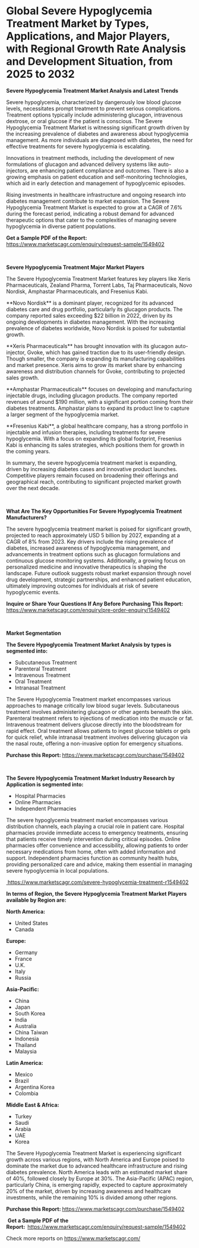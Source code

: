 <p><h1>Global Severe Hypoglycemia Treatment Market by Types, Applications, and Major Players, with Regional Growth Rate Analysis and Development Situation, from 2025 to 2032</h1></p><p><strong>Severe Hypoglycemia Treatment Market Analysis and Latest Trends</strong></p>
<p><p>Severe hypoglycemia, characterized by dangerously low blood glucose levels, necessitates prompt treatment to prevent serious complications. Treatment options typically include administering glucagon, intravenous dextrose, or oral glucose if the patient is conscious. The Severe Hypoglycemia Treatment Market is witnessing significant growth driven by the increasing prevalence of diabetes and awareness about hypoglycemia management. As more individuals are diagnosed with diabetes, the need for effective treatments for severe hypoglycemia is escalating.</p><p>Innovations in treatment methods, including the development of new formulations of glucagon and advanced delivery systems like auto-injectors, are enhancing patient compliance and outcomes. There is also a growing emphasis on patient education and self-monitoring technologies, which aid in early detection and management of hypoglycemic episodes.</p><p>Rising investments in healthcare infrastructure and ongoing research into diabetes management contribute to market expansion. The Severe Hypoglycemia Treatment Market is expected to grow at a CAGR of 7.6% during the forecast period, indicating a robust demand for advanced therapeutic options that cater to the complexities of managing severe hypoglycemia in diverse patient populations.</p></p>
<p><strong>Get a Sample PDF of the Report:&nbsp;</strong> <a href="https://www.marketscagr.com/enquiry/request-sample/1549402?utm_campaign=2277&utm_medium=2&utm_source=Github&utm_content=ia&utm_term=03032025&utm_id=severe-hypoglycemia-treatment">https://www.marketscagr.com/enquiry/request-sample/1549402</a></p>
<p>&nbsp;</p>
<p><strong>Severe Hypoglycemia Treatment Major Market Players</strong></p>
<p><p>The Severe Hypoglycemia Treatment Market features key players like Xeris Pharmaceuticals, Zealand Pharma, Torrent Labs, Taj Pharmaceuticals, Novo Nordisk, Amphastar Pharmaceuticals, and Fresenius Kabi. </p><p>**Novo Nordisk** is a dominant player, recognized for its advanced diabetes care and drug portfolio, particularly its glucagon products. The company reported sales exceeding $22 billion in 2022, driven by its ongoing developments in diabetes management. With the increasing prevalence of diabetes worldwide, Novo Nordisk is poised for substantial growth.</p><p>**Xeris Pharmaceuticals** has brought innovation with its glucagon auto-injector, Gvoke, which has gained traction due to its user-friendly design. Though smaller, the company is expanding its manufacturing capabilities and market presence. Xeris aims to grow its market share by enhancing awareness and distribution channels for Gvoke, contributing to projected sales growth.</p><p>**Amphastar Pharmaceuticals** focuses on developing and manufacturing injectable drugs, including glucagon products. The company reported revenues of around $190 million, with a significant portion coming from their diabetes treatments. Amphastar plans to expand its product line to capture a larger segment of the hypoglycemia market.</p><p>**Fresenius Kabi**, a global healthcare company, has a strong portfolio in injectable and infusion therapies, including treatments for severe hypoglycemia. With a focus on expanding its global footprint, Fresenius Kabi is enhancing its sales strategies, which positions them for growth in the coming years.</p><p>In summary, the severe hypoglycemia treatment market is expanding, driven by increasing diabetes cases and innovative product launches. Competitive players remain focused on broadening their offerings and geographical reach, contributing to significant projected market growth over the next decade.</p></p>
<p>&nbsp;</p>
<p><strong>What Are The Key Opportunities For Severe Hypoglycemia Treatment Manufacturers?</strong></p>
<p><p>The severe hypoglycemia treatment market is poised for significant growth, projected to reach approximately USD 5 billion by 2027, expanding at a CAGR of 8% from 2023. Key drivers include the rising prevalence of diabetes, increased awareness of hypoglycemia management, and advancements in treatment options such as glucagon formulations and continuous glucose monitoring systems. Additionally, a growing focus on personalized medicine and innovative therapeutics is shaping the landscape. Future outlook suggests robust market expansion through novel drug development, strategic partnerships, and enhanced patient education, ultimately improving outcomes for individuals at risk of severe hypoglycemic events.</p></p>
<p><strong>Inquire or Share Your Questions If Any Before Purchasing This Report:</strong> <a href="https://www.marketscagr.com/enquiry/pre-order-enquiry/1549402?utm_campaign=2277&utm_medium=2&utm_source=Github&utm_content=ia&utm_term=03032025&utm_id=severe-hypoglycemia-treatment">https://www.marketscagr.com/enquiry/pre-order-enquiry/1549402</a></p>
<p>&nbsp;</p>
<p><strong>Market Segmentation</strong></p>
<p><strong>The Severe Hypoglycemia Treatment Market Analysis by types is segmented into:</strong></p>
<p><ul><li>Subcutaneous Treatment</li><li>Parenteral Treatment</li><li>Intravenous Treatment</li><li>Oral Treatment</li><li>Intranasal Treatment</li></ul></p>
<p><p>The Severe Hypoglycemia Treatment market encompasses various approaches to manage critically low blood sugar levels. Subcutaneous treatment involves administering glucagon or other agents beneath the skin. Parenteral treatment refers to injections of medication into the muscle or fat. Intravenous treatment delivers glucose directly into the bloodstream for rapid effect. Oral treatment allows patients to ingest glucose tablets or gels for quick relief, while intranasal treatment involves delivering glucagon via the nasal route, offering a non-invasive option for emergency situations.</p></p>
<p><strong>Purchase this Report:&nbsp;</strong><a href="https://www.marketscagr.com/purchase/1549402?utm_campaign=2277&utm_medium=2&utm_source=Github&utm_content=ia&utm_term=03032025&utm_id=severe-hypoglycemia-treatment">https://www.marketscagr.com/purchase/1549402</a></p>
<p>&nbsp;</p>
<p><strong>The Severe Hypoglycemia Treatment Market Industry Research by Application is segmented into:</strong></p>
<p><ul><li>Hospital Pharmacies</li><li>Online Pharmacies</li><li>Independent Pharmacies</li></ul></p>
<p><p>The severe hypoglycemia treatment market encompasses various distribution channels, each playing a crucial role in patient care. Hospital pharmacies provide immediate access to emergency treatments, ensuring that patients receive timely intervention during critical episodes. Online pharmacies offer convenience and accessibility, allowing patients to order necessary medications from home, often with added information and support. Independent pharmacies function as community health hubs, providing personalized care and advice, making them essential in managing severe hypoglycemia in local populations.</p></p>
<p><a href="https://www.marketscagr.com/severe-hypoglycemia-treatment-r1549402?utm_campaign=2277&utm_medium=2&utm_source=Github&utm_content=ia&utm_term=03032025&utm_id=severe-hypoglycemia-treatment">&nbsp;https://www.marketscagr.com/severe-hypoglycemia-treatment-r1549402</a></p>
<p><strong>In terms of Region, the Severe Hypoglycemia Treatment Market Players available by Region are:</strong></p>
<p>
    <p> <strong> North America: </strong>
        <ul>
            <li>United States</li>
            <li>Canada</li>
        </ul>
        </p> 
    <p> <strong> Europe: </strong>
        <ul>
            <li>Germany</li>
            <li>France</li>
            <li>U.K.</li>
            <li>Italy</li>
            <li>Russia</li>
        </ul>
        </p> 
    <p> <strong> Asia-Pacific: </strong>
        <ul>
            <li>China</li>
            <li>Japan</li>
            <li>South Korea</li>
            <li>India</li>
            <li>Australia</li>
            <li>China Taiwan</li>
            <li>Indonesia</li>
            <li>Thailand</li>
            <li>Malaysia</li>
        </ul>
        </p> 
    <p> <strong> Latin America: </strong>
        <ul>
            <li>Mexico</li>
            <li>Brazil</li>
            <li>Argentina Korea</li>
            <li>Colombia</li>
        </ul>
        </p> 
    <p> <strong> Middle East & Africa: </strong>
        <ul>
            <li>Turkey</li>
            <li>Saudi</li>
            <li>Arabia</li>
            <li>UAE</li>
            <li>Korea</li>
        </ul>
    </p>
    </p>
<p><p>The Severe Hypoglycemia Treatment Market is experiencing significant growth across various regions, with North America and Europe poised to dominate the market due to advanced healthcare infrastructure and rising diabetes prevalence. North America leads with an estimated market share of 40%, followed closely by Europe at 30%. The Asia-Pacific (APAC) region, particularly China, is emerging rapidly, expected to capture approximately 20% of the market, driven by increasing awareness and healthcare investments, while the remaining 10% is divided among other regions.</p></p>
<p><strong>Purchase this Report: </strong><a href="https://www.marketscagr.com/purchase/1549402?utm_campaign=2277&utm_medium=2&utm_source=Github&utm_content=ia&utm_term=03032025&utm_id=severe-hypoglycemia-treatment">https://www.marketscagr.com/purchase/1549402</a></p>
<p>&nbsp;<strong>Get a Sample PDF of the Report:&nbsp;&nbsp;</strong><a href="https://www.marketscagr.com/enquiry/request-sample/1549402?utm_campaign=2277&utm_medium=2&utm_source=Github&utm_content=ia&utm_term=03032025&utm_id=severe-hypoglycemia-treatment">https://www.marketscagr.com/enquiry/request-sample/1549402</a></p>
<p><strong></strong></p>
<p>Check more reports on <a href="https://www.marketscagr.com/?utm_campaign=2277&utm_medium=2&utm_source=Github&utm_content=ia&utm_term=03032025&utm_id=severe-hypoglycemia-treatment">https://www.marketscagr.com/</a></p>